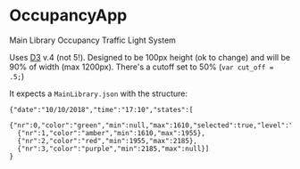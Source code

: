 # OccupancyApp
Main Library Occupancy Traffic Light System

Uses [D3](https://github.com/d3/d3) v.4 (not 5!). Designed to be 100px height (ok to change) and will be 90% of width (max 1200px).
There's a cutoff set to 50% (`var cut_off = .5;`)

It expects a `MainLibrary.json` with the structure:
```
{"date":"10/10/2018","time":"17:10","states":[
  {"nr":0,"color":"green","min":null,"max":1610,"selected":true,"level":"decreasing","percent":67},
  {"nr":1,"color":"amber","min":1610,"max":1955},
  {"nr":2,"color":"red","min":1955,"max":2185},
  {"nr":3,"color":"purple","min":2185,"max":null}]
}
```
